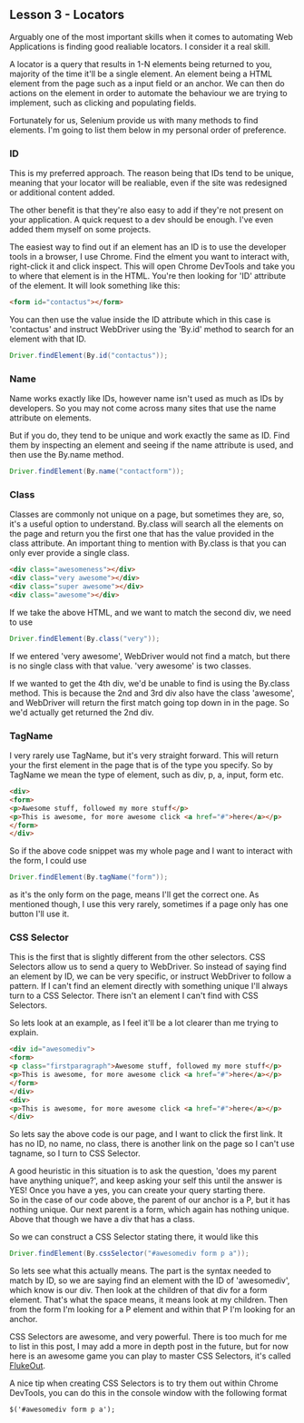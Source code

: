 ## Lesson 3 - Locators
Arguably one of the most important skills when it comes to automating Web Applications is finding good realiable locators. I consider it a real skill.   


A locator is a query that results in 1-N elements being returned to you, majority of the time it'll be a single element. An element being a HTML element from the page such as a input field or an anchor. We can then do actions on the element in order to automate the behaviour we are trying to implement, such as clicking and populating fields.

Fortunately for us, Selenium provide us with many methods to find elements. I'm going to list them below in my personal order of preference.

### ID
This is my preferred approach. The reason being that IDs tend to be unique, meaning that your locator will be realiable, even if the site was redesigned or additional content added.  

The other benefit is that they're also easy to add if they're not present on your application. A quick request to a dev should be enough. I've even added them myself on some projects.
  
The easiest way to find out if an element has an ID is to use the developer tools in a browser, I use Chrome. Find the elment you want to interact with, right-click it and click inspect. This will open Chrome DevTools and take you to where that element is in the HTML. You're then looking for 'ID' attribute of the element. It will   look something like this:

```html
<form id="contactus"></form>
```

You can then use the value inside the ID attribute which in this case is 'contactus' and instruct WebDriver using the 'By.id' method to search for an element with that ID.

```java
Driver.findElement(By.id("contactus"));
```

### Name
Name works exactly like IDs, however name isn't used as much as IDs by developers. So you may not come across many sites that use the name attribute on elements.

But if you do, they tend to be unique and work exactly the same as ID. Find them by inspecting an element and seeing if the name attribute is used, and then use the By.name method.
```java
Driver.findElement(By.name("contactform"));
```

### Class
Classes are commonly not unique on a page, but sometimes they are, so, it's a useful option to understand. By.class will search all the elements on the page and return you the first one that has the value provided in the class attribute. 
An important thing to mention with By.class is that you can only ever provide a single class.

```html
<div class="awesomeness"></div>
<div class="very awesome"></div>
<div class="super awesome"></div>
<div class="awesome"></div> 
```

If we take the above HTML, and we want to match the second div, we need to use
```java
Driver.findElement(By.class("very"));
```
If we entered 'very awesome', WebDriver would not find a match, but there is no single class with that value. 'very awesome' is two classes.

If we wanted to get the 4th div, we'd be unable to find is using the By.class method. This is because the 2nd and 3rd div also have the class 'awesome', and WebDriver will return the first match going top down in in the page. So we'd actually get returned the 2nd div.

### TagName
I very rarely use TagName, but it's very straight forward. This will return your the first element in the page that is of the type you specify. So by TagName we mean the type of element, such as div, p, a, input, form etc.

```html
<div>
<form>
<p>Awesome stuff, followed my more stuff</p>
<p>This is awesome, for more awesome click <a href="#">here</a></p>
</form>
</div>
```

So if the above code snippet was my whole page and I want to interact with the form, I could use
```java
Driver.findElement(By.tagName("form"));
```
as it's the only form on the page, means I'll get the correct one. As mentioned though, I use this very rarely, sometimes if a page only has one button I'll use it.

### CSS Selector
This is the first that is slightly different from the other selectors. CSS Selectors allow us to send a query to WebDriver. So instead of saying find an element by ID, we can be very specific, or instruct WebDriver to follow a pattern. If I can't find an element directly with something unique I'll always turn to a CSS Selector. There isn't an element I can't find with CSS Selectors.

So lets look at an example, as I feel it'll be a lot clearer than me trying to explain. 
```html
<div id="awesomediv">
<form>
<p class="firstparagraph">Awesome stuff, followed my more stuff</p>
<p>This is awesome, for more awesome click <a href="#">here</a></p>
</form>
</div>
<div>
<p>This is awesome, for more awesome click <a href="#">here</a></p>
</div>
```
So lets say the above code is our page, and I want to click the first link. It has no ID, no name, no class, there is another link on the page so I can't use tagname, so I turn to CSS Selector.

A good heuristic in this situation is to ask the question, 'does my parent have anything unique?', and keep asking your self this until the answer is YES! Once you have a yes, you can create your query starting there.  
So in the case of our code above, the parent of our anchor is a P, but it has nothing unique. Our next parent is a form, which again has nothing unique. Above that though we have a div that has a class.

So we can construct a CSS Selector stating there, it would like this
```java
Driver.findElement(By.cssSelector("#awesomediv form p a"));
```
So lets see what this actually means. The part is the syntax needed to match by ID, so we are saying find an element with the ID of 'awesomediv', which know is our div. Then look at the children of that div for a form element. That's what the space means, it means look at my children. Then from the form I'm looking for a P element and within that P I'm looking for an anchor.

CSS Selectors are awesome, and very powerful. There is too much for me to list in this post, I may add a more in depth post in the future, but for now here is an awesome game you can play to master CSS Selectors, it's called [FlukeOut](http://flukeout.github.io/).

A nice tip when creating CSS Selectors is to try them out within Chrome DevTools, you can do this in the console window with the following format
```jshint
$('#awesomediv form p a');
```
